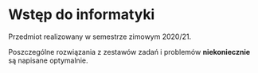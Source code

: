 # Wstęp do informatyki

Przedmiot realizowany w semestrze zimowym 2020/21.

Poszczególne rozwiązania z zestawów zadań i problemów **niekoniecznie** są napisane optymalnie.
